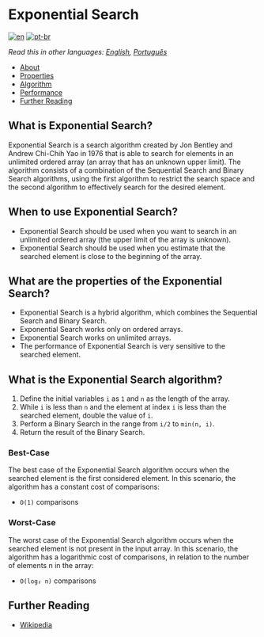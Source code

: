 # Exponential Search

[![en](https://img.shields.io/badge/lang-en-red.svg)](./README.md) [![pt-br](https://img.shields.io/badge/lang-pt--br-green.svg)](README.pt-br.md)

_Read this in other languages: [English](README.md), [Português](README.pt-br.md)_

- [About](#about)
- [Properties](#properties)
- [Algorithm](#algorithm)
- [Performance](#performance)
- [Further Reading](#further-reading)

## What is Exponential Search?

Exponential Search is a search algorithm created by Jon Bentley and Andrew Chi-Chih Yao in 1976 that is able to search for elements in an unlimited ordered array (an array that has an unknown upper limit). The algorithm consists of a combination of the Sequential Search and Binary Search algorithms, using the first algorithm to restrict the search space and the second algorithm to effectively search for the desired element.

## When to use Exponential Search?

- Exponential Search should be used when you want to search in an unlimited ordered array (the upper limit of the array is unknown).
- Exponential Search should be used when you estimate that the searched element is close to the beginning of the array.

## What are the properties of the Exponential Search?

- Exponential Search is a hybrid algorithm, which combines the Sequential Search and Binary Search.
- Exponential Search works only on ordered arrays.
- Exponential Search works on unlimited arrays.
- The performance of Exponential Search is very sensitive to the searched element.

## What is the Exponential Search algorithm?

1. Define the initial variables `i` as `1` and `n` as the length of the array.
2. While `i` is less than `n` and the element at index `i` is less than the searched element, double the value of `i`.
3. Perform a Binary Search in the range from `i/2` to `min(n, i)`.
4. Return the result of the Binary Search.

### Best-Case

The best case of the Exponential Search algorithm occurs when the searched element is the first considered element. In this scenario, the algorithm has a constant cost of comparisons:

- `O(1)` comparisons

### Worst-Case

The worst case of the Exponential Search algorithm occurs when the searched element is not present in the input array. In this scenario, the algorithm has a logarithmic cost of comparisons, in relation to the number of elements n in the array:

- `O(log₂ n)` comparisons

## Further Reading

- [Wikipedia](https://en.wikipedia.org/wiki/Exponential_search)
